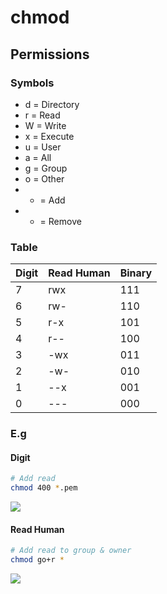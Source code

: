 # chmod

## Permissions
### Symbols 
* d = Directory
* r = Read
* W = Write
* x = Execute
* u = User
* a = All
* g = Group
* o = Other
* + = Add
* - = Remove

### Table
|Digit | Read Human | Binary|
|------|------------|-------|
|7     |rwx         |111    |
|6     |rw-         |110    |
|5     |r-x         |101    |
|4     |r--         |100    |
|3     |-wx         |011    | 
|2     |-w-         |010    |
|1     |--x         |001    |
|0     |---         |000


### E.g
#### Digit
````Bash
# Add read
chmod 400 *.pem
````
[<img src="https://i.imgur.com/0besxhj.png">](https://i.imgur.com/0besxhj.png)

#### Read Human
````Bash
# Add read to group & owner
chmod go+r *
````
[<img src="https://i.imgur.com/ulmsQS4.png">](https://i.imgur.com/ulmsQS4.png)
